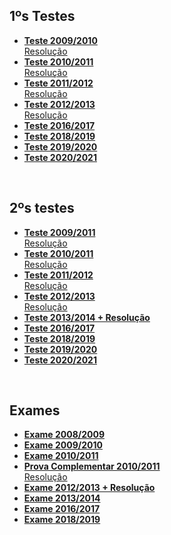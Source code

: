 ## 1ºs Testes
* [**Teste 2009/2010**](teste1_09-10.pdf)
<br>[Resolução](teste1_09-10_res.pdf)
* [**Teste 2010/2011**](teste1_10-11.pdf)
<br>[Resolução](teste1_10-11_res.pdf)
* [**Teste 2011/2012**](teste1_11-12.pdf)
<br>[Resolução](teste1_11-12_res.pdf)
* [**Teste 2012/2013**](teste1_12-13.pdf)
<br>[Resolução](teste1_12-13_res.pdf)
* [**Teste 2016/2017**](teste1_16-17.pdf)
* [**Teste 2018/2019**](teste1_18-19.pdf)
* [**Teste 2019/2020**](teste1_19-20.pdf)
* [**Teste 2020/2021**](teste1_20-21.pdf)

<br>

## 2ºs testes
* [**Teste 2009/2011**](teste2_09-10.pdf)
<br>[Resolução](teste2_09-10_res.pdf)
* [**Teste 2010/2011**](teste2_10-11.pdf)
<br>[Resolução](teste2_10-11_res.pdf)
* [**Teste 2011/2012**](teste2_11-12.pdf)
<br>[Resolução](teste2_11-12_res.pdf)
* [**Teste 2012/2013**](teste2_12-13.pdf)
<br>[Resolução](teste2_12-13_res.pdf)
* [**Teste 2013/2014 + Resolução**](teste2_13-14_res.pdf)
* [**Teste 2016/2017**](teste2_16-17.pdf)
* [**Teste 2018/2019**](teste2_18-19.pdf)
* [**Teste 2019/2020**](teste2_19-20.pdf)
* [**Teste 2020/2021**](teste2_20-21.pdf)

<br>

## Exames
* [**Exame 2008/2009**](exame_08-09.pdf)
* [**Exame 2009/2010**](exame_09-10.pdf)
* [**Exame 2010/2011**](exame_10-11.pdf)
* [**Prova Complementar 2010/2011**](Prova_Complementar_2010-11.pdf)
<br>[Resolução](Prova_Complementar_2010-11_res.pdf)
* [**Exame 2012/2013 + Resolução**](exame_12-13_res.pdf)
* [**Exame 2013/2014**](exame_13-14.pdf)
* [**Exame 2016/2017**](exame_16-17.pdf)
* [**Exame 2018/2019**](exame_18-19.pdf)
